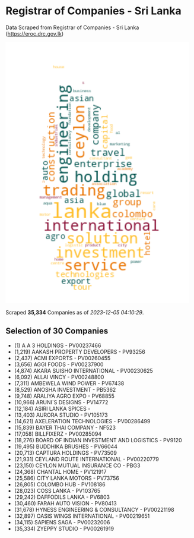 # Registrar of Companies - Sri Lanka

Data Scraped from Registrar of Companies - Sri Lanka (https://eroc.drc.gov.lk)

![word-cloud](data/word_cloud.png)

Scraped **35,334** Companies as of *2023-12-05 04:10:29*.


## Selection of 30 Companies

* (1) A A 3 HOLDINGS - PV00237466
* (1,219) AAKASH PROPERTY DEVELOPERS - PV93256
* (2,437) ACMI EXPORTS - PV00260455
* (3,656) AGGI FOODS - PV00237900
* (4,874) AKARA SUISHO INTERNATIONAL - PV00230625
* (6,092) ALLAI VINCY - PV00248800
* (7,311) AMBEWELA WIND POWER - PV67438
* (8,529) ANOSHA INVESTMENT - PB5362
* (9,748) ARALIYA AGRO EXPO - PV68855
* (10,966) ARUNI`S DESIGNS - PV14772
* (12,184) ASIRI LANKA SPICES - 
* (13,403) AURORA STUDIO - PV105173
* (14,621) AXELERATION TECHNOLOGIES - PV00286499
* (15,839) BAYER THAI COMPANY - NF523
* (17,058) BILLFIXERZ - PV00285094
* (18,276) BOARD OF INDIAN INVESTMENT AND LOGISTICS - PV9120
* (19,495) BUDDHIKA BRUSHES - PV66044
* (20,713) CAPTURA HOLDINGS - PV73509
* (21,931) CEYLAND ROUTE INTERNATIONAL - PV00220779
* (23,150) CEYLON MUTUAL INSURANCE CO - PBG3
* (24,368) CHANTAL HOME - PV121917
* (25,586) CITY LANKA MOTORS - PV73756
* (26,805) COLOMBO HUB - PV108186
* (28,023) COSS LANKA - PV103765
* (29,242) DAFFODILS LANKA - PV6803
* (30,460) FARAH AUTO VISION - PV80413
* (31,678) HYNESS ENGINEERING & CONSULTANCY - PV00221198
* (32,897) OASIS WINGS INTERNATIONAL - PV00219651
* (34,115) SAPIENS SAGA - PV00232006
* (35,334) ZYEPPY STUDIO - PV00261919